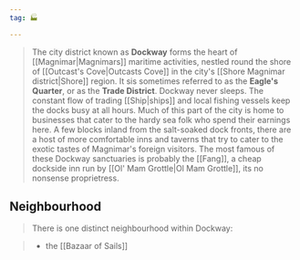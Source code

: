 ```yaml
---
tag: 🏭

---
```

> The city district known as **Dockway** forms the heart of [[Magnimar|Magnimars]] maritime activities, nestled round the shore of [[Outcast's Cove|Outcasts Cove]] in the city's [[Shore Magnimar district|Shore]] region. It sis sometimes referred to as the **Eagle's Quarter**, or as the **Trade District**. Dockway never sleeps.  The constant flow of trading [[Ship|ships]] and local fishing vessels keep the docks busy at all hours. Much of this part of the city is home to businesses that cater to the hardy sea folk who spend their earnings here. A few blocks inland from the salt-soaked dock fronts, there are a host of more comfortable inns and taverns that try to cater to the exotic tastes of Magnimar's foreign visitors. The most famous of these Dockway sanctuaries is probably the [[Fang]], a cheap dockside inn run by [[Ol' Mam Grottle|Ol Mam Grottle]], its no nonsense proprietress.


## Neighbourhood

> There is one distinct neighbourhood within Dockway:

> - the [[Bazaar of Sails]]







